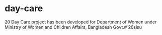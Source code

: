 # day-care

20 Day Care project has been developed for Department of Women under Ministry of Women and Children Affairs, Bangladesh Govt.# 20sisu
